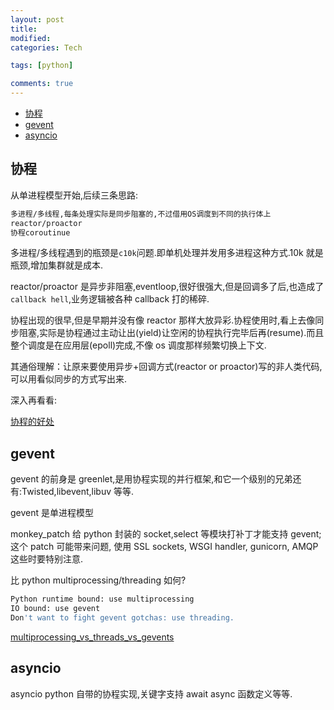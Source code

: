 ```yaml
---
layout: post
title:
modified:
categories: Tech

tags: [python]

comments: true
---
```


<!-- TOC -->

- [协程](#协程)
- [gevent](#gevent)
- [asyncio](#asyncio)

<!-- /TOC -->

## 协程

从单进程模型开始,后续三条思路:

```sh
多进程/多线程,每条处理实际是同步阻塞的,不过借用OS调度到不同的执行体上
reactor/proactor
协程coroutinue
```

多进程/多线程遇到的瓶颈是`c10k`问题.即单机处理并发用多进程这种方式.10k 就是瓶颈,增加集群就是成本.

reactor/proactor 是异步非阻塞,eventloop,很好很强大,但是回调多了后,也造成了`callback hell`,业务逻辑被各种 callback 打的稀碎.

协程出现的很早,但是早期并没有像 reactor 那样大放异彩.协程使用时,看上去像同步阻塞,实际是协程通过主动让出(yield)让空闲的协程执行完毕后再(resume).而且整个调度是在应用层(epoll)完成,不像 os 调度那样频繁切换上下文.

其通俗理解：让原来要使用异步+回调方式(reactor or proactor)写的非人类代码,可以用看似同步的方式写出来.

深入再看看:

[协程的好处](https://www.zhihu.com/question/20511233)

## gevent

gevent 的前身是 greenlet,是用协程实现的并行框架,和它一个级别的兄弟还有:Twisted,libevent,libuv 等等.

gevent 是单进程模型

monkey_patch 给 python 封装的 socket,select 等模块打补丁才能支持 gevent;这个 patch 可能带来问题, 使用 SSL sockets, WSGI handler, gunicorn, AMQP 这些时要特别注意.

比 python multiprocessing/threading 如何?

```sh
Python runtime bound: use multiprocessing
IO bound: use gevent
Don't want to fight gevent gotchas: use threading.
```

[multiprocessing_vs_threads_vs_gevents](https://www.reddit.com/r/Python/comments/3v5i0a/multiprocessing_vs_threads_vs_gevents/)

## asyncio

asyncio python 自带的协程实现,关键字支持 await async 函数定义等等.

